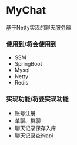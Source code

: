  # MyChat
基于Netty实现的聊天服务器
 
### 使用到/将会使用到
* SSM
* SpringBoot
* Mysql
* Netty
* Redis

### 实现功能/将要实现功能
* 账号注册
* 单聊、群聊
* 聊天记录保存入库
* 聊天记录查询api

